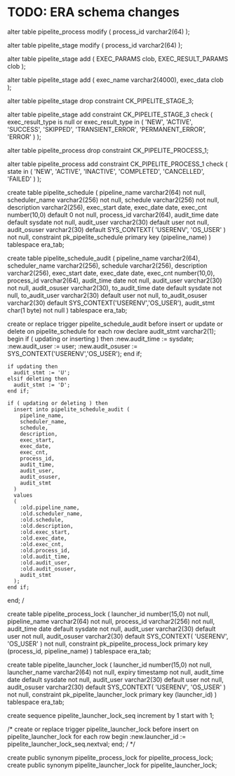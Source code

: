 # TODO: ERA schema changes

alter table pipelite_process modify (
  process_id varchar2(64)
);

alter table pipelite_stage modify (
  process_id varchar2(64)
);

alter table pipelite_stage add (
  EXEC_PARAMS clob,
  EXEC_RESULT_PARAMS clob
);

alter table pipelite_stage add (
  exec_name varchar2(4000),
  exec_data clob
);

alter table pipelite_stage drop constraint CK_PIPELITE_STAGE_3;

alter table pipelite_stage add constraint CK_PIPELITE_STAGE_3 check
(
  exec_result_type is null or exec_result_type in ( 'NEW', 'ACTIVE', 'SUCCESS', 'SKIPPED', 'TRANSIENT_ERROR', 'PERMANENT_ERROR', 'ERROR' )
);

alter table pipelite_process drop constraint CK_PIPELITE_PROCESS_1;

alter table pipelite_process add constraint CK_PIPELITE_PROCESS_1 check
(
    state in ( 'NEW', 'ACTIVE', 'INACTIVE', 'COMPLETED', 'CANCELLED', 'FAILED' )
);

create table pipelite_schedule
(
    pipeline_name varchar2(64) not null,
    scheduler_name varchar2(256) not null,
	schedule varchar2(256) not null,
	description varchar2(256),
	exec_start date,
	exec_date date,
    exec_cnt number(10,0) default 0 not null,
    process_id varchar2(64),
	audit_time date default sysdate not null,
	audit_user varchar2(30) default user not null,
	audit_osuser varchar2(30) default SYS_CONTEXT( 'USERENV', 'OS_USER' ) not null,
	constraint pk_pipelite_schedule primary key (pipeline_name)
)
tablespace era_tab;

create table pipelite_schedule_audit
(
    pipeline_name varchar2(64),
    scheduler_name varchar2(256),
	schedule varchar2(256),
	description varchar2(256),
	exec_start date,
	exec_date date,
    exec_cnt number(10,0),
    process_id varchar2(64),
    audit_time date not null,
    audit_user varchar2(30) not null,
    audit_osuser varchar2(30),
    to_audit_time date default sysdate not null,
    to_audit_user varchar2(30) default user not null,
    to_audit_osuser varchar2(30) default SYS_CONTEXT('USERENV','OS_USER'),
    audit_stmt char(1 byte) not null
)
tablespace era_tab;

create or replace trigger pipelite_schedule_audit
before insert or update or delete on pipelite_schedule
for each row
declare
    audit_stmt varchar2(1);
begin
    if ( updating or inserting ) then
      :new.audit_time := sysdate;
      :new.audit_user := user;
      :new.audit_osuser := SYS_CONTEXT('USERENV','OS_USER');
    end if;

    if updating then
      audit_stmt := 'U';
    elsif deleting then
      audit_stmt := 'D';
    end if;

    if ( updating or deleting ) then
      insert into pipelite_schedule_audit (
        pipeline_name,
        scheduler_name,
    	schedule,
    	description,
	    exec_start,
     	exec_date,
        exec_cnt,
        process_id,
        audit_time,
        audit_user,
        audit_osuser,
        audit_stmt
      )
      values
      (
        :old.pipeline_name,
        :old.scheduler_name,
    	:old.schedule,
    	:old.description,
	    :old.exec_start,
        :old.exec_date,
        :old.exec_cnt,
        :old.process_id,
        :old.audit_time,
        :old.audit_user,
        :old.audit_osuser,
        audit_stmt
      );
    end if;
end;
/

create table pipelite_process_lock
(
    launcher_id number(15,0) not null,
    pipeline_name varchar2(64) not null,
    process_id varchar2(256) not null,
	audit_time date default sysdate not null,
	audit_user varchar2(30) default user not null,
	audit_osuser varchar2(30) default SYS_CONTEXT( 'USERENV', 'OS_USER' ) not null,
	constraint pk_pipelite_process_lock primary key (process_id, pipeline_name)
)
tablespace era_tab;

create table pipelite_launcher_lock
(
    launcher_id number(15,0) not null,
    launcher_name varchar2(64) not null,
    expiry timestamp not null,
	audit_time date default sysdate not null,
	audit_user varchar2(30) default user not null,
	audit_osuser varchar2(30) default SYS_CONTEXT( 'USERENV', 'OS_USER' ) not null,
	constraint pk_pipelite_launcher_lock primary key (launcher_id)
)
tablespace era_tab;

create sequence pipelite_launcher_lock_seq
increment by 1
start with 1;

/*
create or replace trigger pipelite_launcher_lock
before insert on pipelite_launcher_lock
for each row
begin
   :new.launcher_id := pipelite_launcher_lock_seq.nextval;
end;
/
*/

create public synonym pipelite_process_lock for pipelite_process_lock;
create public synonym pipelite_launcher_lock for pipelite_launcher_lock;
